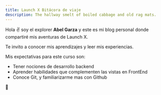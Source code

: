 ```yaml
---
title: Launch X Bitácora de viaje
description: The hallway smelt of boiled cabbage and old rag mats.
---
```


Hola ✌️  soy el explorer **Abel Garza** y este es mi blog personal donde compartiré mis aventuras de Launch X.

Te invito a conocer mis aprendizajes y leer mis experiencias.

Mis expectativas para este curso son: 
- Tener nociones de desarrollo backend
- Aprender habilidades que complementen las vistas en FrontEnd
- Conoce Git, y familiarizarme mas con Github

🚀
